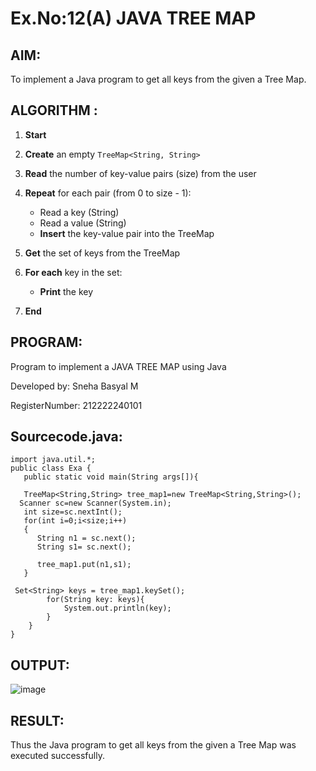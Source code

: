 # Ex.No:12(A)         JAVA TREE MAP
## AIM:
 To implement a Java program to get all keys from the given a Tree Map.

## ALGORITHM :
1. **Start**
2. **Create** an empty `TreeMap<String, String>`
3. **Read** the number of key-value pairs (size) from the user
4. **Repeat** for each pair (from 0 to size - 1):

   * Read a key (String)
   * Read a value (String)
   * **Insert** the key-value pair into the TreeMap
5. **Get** the set of keys from the TreeMap
6. **For each** key in the set:

   * **Print** the key
7. **End**

## PROGRAM:

Program to implement a JAVA TREE MAP using Java

Developed by: Sneha Basyal M

RegisterNumber: 212222240101 


## Sourcecode.java:
```
import java.util.*;  
public class Exa {  
   public static void main(String args[]){  

   TreeMap<String,String> tree_map1=new TreeMap<String,String>();      
  Scanner sc=new Scanner(System.in);
   int size=sc.nextInt();
   for(int i=0;i<size;i++)
   {
      String n1 = sc.next();
      String s1= sc.next();
       
   	  tree_map1.put(n1,s1);  
   }
    
 Set<String> keys = tree_map1.keySet();
        for(String key: keys){
            System.out.println(key);
        }
    }
}
```


## OUTPUT:
![image](https://github.com/user-attachments/assets/9ca6692d-9be2-4ff7-a99a-e3d45e27def8)


## RESULT:
Thus the Java program to get all keys from the given a Tree Map was executed successfully.
